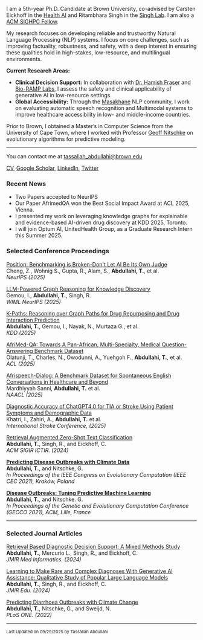 
I am a 5th-year Ph.D. Candidate at Brown University, co-advised by Carsten Eickhoff in the [Health AI](http://brown.edu/Research/AI/people/carsten.html) and Ritambhara Singh in the [Singh Lab](https://ritambharasingh.com/). I am also a [ACM SIGHPC Fellow](https://www.sighpc.org/for-your-career/fellowships/2022-fellowship-winners).

My research focuses on developing reliable and trustworthy Natural Language Processing (NLP) systems. I focus on core challenges, such as improving factuality, robustness, and safety, with a deep interest in ensuring these qualities hold in high-stakes, low-resource, and multilingual environments.

**Current Research Areas:**
*   **Clinical Decision Support:** In collaboration with [Dr. Hamish Fraser](https://bcbi.brown.edu/people/hamish-fraser-mbchb-msc-facmi-fiashi) and [Bio-RAMP Labs](https://bioramp.org/), I assess the safety and clinical applicability of generative AI in low-resource settings.
*   **Global Accessibility:** Through the [Masakhane](https://www.masakhane.io/) NLP community, I work on evaluating automatic speech recognition and Multimodal systems to improve healthcare accessibility in low- and middle-income countries.

Prior to Brown, I obtained a Master’s in Computer Science from the University of Cape Town, where I worked with Professor [Geoff Nitschke](http://www.nitschke-lab.uct.ac.za/nitschke/people) on evolutionary algorithms for predictive modeling.

---
You can contact me at tassallah_abdullahi@brown.edu
 
<a href="https://Tassabdul.github.io/pdf/Resume_Sep_2025__Safety_.pdf" target="_blank">CV</a>, [Google Scholar](https://scholar.google.com/citations?user=1NdMs_4AAAAJ&hl=en), [LinkedIn](https://www.linkedin.com/in/tassallah-amina-abdullahi-06a16ab9), [Twitter](https://twitter.com/amilah_dul)
<!-- Remove above link if you don't want to attibute -->


### Recent News
- Two Papers accepted to NeurIPS
- Our Paper AfrimedQA won the Best Social Impact Award at ACL 2025, Vienna.
- I presented my work on leveraging knowledge graphs for explainable and evidence-based AI-driven drug discovery at KDD 2025, Toronto.
- I will join Optum AI, UnitedHealth Group, as a Graduate Research Intern this Summer 2025.

### Selected Conference Proceedings

[Position: Benchmarking is Broken-Don't Let AI Be Its Own Judge](https://digitalcommons.odu.edu/computerscience_fac_pubs/379/)\
 Cheng, Z., Wohnig S., Gupta, R., Alam, S., **Abdullahi, T.**, et al.\
_NeurIPS (2025)_

[LLM-Powered Graph Reasoning for Knowledge Discovery](https://openreview.net/forum?id=1e2KXoV3li)\
Gemou, I., **Abdullahi, T.**, Singh, R.\
_WIML NeurIPS (2025)_

[K-Paths: Reasoning over Graph Paths for Drug Repurposing and Drug Interaction Prediction](https://arxiv.org/abs/2502.13344)\
**Abdullahi, T.**, Gemou, I., Nayak, N., Murtaza G., et al.\
_KDD (2025)_

[AfriMed-QA: Towards A Pan-African, Multi-Specialty, Medical Question-Answering Benchmark Dataset](https://huggingface.co/datasets/intronhealth/afrimedqa_v2)\
Olatunji, T., Charles, N., Owodunni, A., Yuehgoh F., **Abdullahi, T.**, et al.\
_ACL (2025)_

[Afrispeech-Dialog: A Benchmark Dataset for Spontaneous English Conversations in Healthcare and Beyond](https://arxiv.org/abs/2502.03945)\
Mardhiyyah Sanni, **Abdullahi, T.** et al.\
_NAACL (2025)_

[Diagnostic Accuracy of ChatGPT4.0 for TIA or Stroke Using Patient Symptoms and Demographic Data](https://www.ahajournals.org/doi/abs/10.1161/str.56.suppl_1.66)\
Khatri, I., Zahiri, A., **Abdullahi, T.** et al. \
_International Stroke Conference, (2025)_

[Retrieval Augmented Zero-Shot Text Classification](https://openreview.net/pdf?id=Z7JgoQ7R9Y)\
**Abdullahi, T.**, Singh, R., and Eickhoff, C. \
_ACM SIGIR ICTIR. (2024)_

**[Predicting Disease Outbreaks with Climate Data](https://Tassabdul.github.io/pdf/2021-Predicting%20Disease%20Outbreaks%20with%20Climate%20Data.pdf)**\
**Abdullahi, T.**, and Nitschke, G.\
_In Proceedings of the IEEE Congress on Evolutionary Computation (IEEE CEC 2021), Kraków, Poland_ 

**[Disease Outbreaks: Tuning Predictive Machine Learning](https://Tassabdul.github.io/pdf/2021-Tuning%20Predictive%20Machine%20Learning.pdf)**\
**Abdullahi, T.**, and Nitschke. G.\
_In Proceedings of the Genetic and Evolutionary Computation Conference (GECCO 2021), ACM, Lille, France_

---

### Selected Journal Articles

[Retrieval Based Diagnostic Decision Support: A Mixed Methods Study](https://preprints.jmir.org/preprint/50209)\
**Abdullahi, T.**, Mercurio L., Singh, R., and Eickhoff, C. \
_JMIR Med Informatics. (2024)_

[Learning to Make Rare and Complex Diagnoses With Generative AI Assistance: Qualitative Study of Popular Large Language Models](https://mededu.jmir.org/2024/1/e51391)\
**Abdullahi, T.**, Singh, R., and Eickhoff, C. \
_JMIR Edu. (2024)_


[Predicting Diarrhoea Outbreaks with Climate Change](https://Tassabdul.github.io/pdf/2022-Predicting%20diarrhoea%20outbreaks%20with%20climate%20change.pdf)\
**Abdullahi, T.**, Nitschke, G., and Sweijd, N. \
_PLoS ONE. (2022)_

---


<p style="font-size:11px">Last Updated on 09/29/2025 by Tassallah Abdullahi</p>
<!-- Remove above link if you don't want to attibute -->

